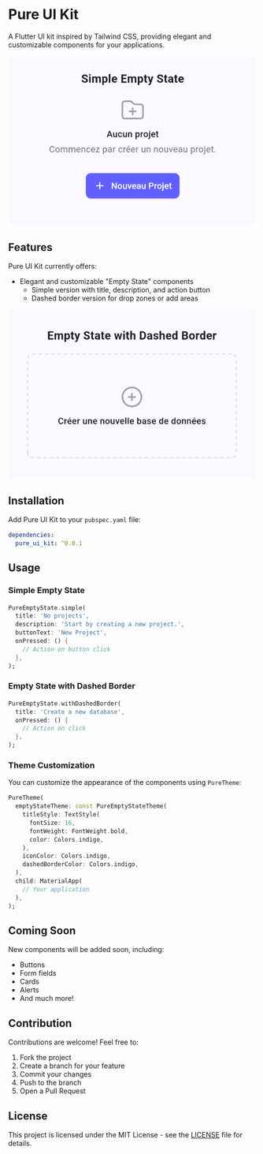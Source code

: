 # Pure UI Kit

A Flutter UI kit inspired by Tailwind CSS, providing elegant and customizable components for your applications.

![Empty State Simple](assets/images/empty_state_simple.png)

## Features

Pure UI Kit currently offers:

- Elegant and customizable "Empty State" components
  - Simple version with title, description, and action button
  - Dashed border version for drop zones or add areas

![Empty State with Dashed Border](assets/images/empty_state_dashed.png)

## Installation

Add Pure UI Kit to your `pubspec.yaml` file:

```yaml
dependencies:
  pure_ui_kit: ^0.0.1
```

## Usage

### Simple Empty State

```dart
PureEmptyState.simple(
  title: 'No projects',
  description: 'Start by creating a new project.',
  buttonText: 'New Project',
  onPressed: () {
    // Action on button click
  },
);
```

### Empty State with Dashed Border

```dart
PureEmptyState.withDashedBorder(
  title: 'Create a new database',
  onPressed: () {
    // Action on click
  },
);
```

### Theme Customization

You can customize the appearance of the components using `PureTheme`:

```dart
PureTheme(
  emptyStateTheme: const PureEmptyStateTheme(
    titleStyle: TextStyle(
      fontSize: 16,
      fontWeight: FontWeight.bold,
      color: Colors.indigo,
    ),
    iconColor: Colors.indigo,
    dashedBorderColor: Colors.indigo,
  ),
  child: MaterialApp(
    // Your application
  ),
);
```

## Coming Soon

New components will be added soon, including:

- Buttons
- Form fields
- Cards
- Alerts
- And much more!

## Contribution

Contributions are welcome! Feel free to:

1. Fork the project
2. Create a branch for your feature
3. Commit your changes
4. Push to the branch
5. Open a Pull Request

## License

This project is licensed under the MIT License - see the [LICENSE](LICENSE) file for details.

